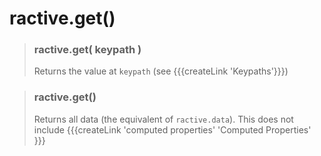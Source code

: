 # ractive.get()

> ### ractive.get( keypath )
> Returns the value at `keypath` (see {{{createLink 'Keypaths'}}})

> ### ractive.get()
> Returns all data (the equivalent of `ractive.data`). This does not include {{{createLink 'computed properties' 'Computed Properties' }}}
